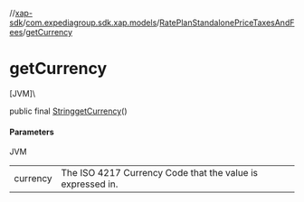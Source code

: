 //[xap-sdk](../../../index.md)/[com.expediagroup.sdk.xap.models](../index.md)/[RatePlanStandalonePriceTaxesAndFees](index.md)/[getCurrency](get-currency.md)

# getCurrency

[JVM]\

public final [String](https://docs.oracle.com/javase/8/docs/api/java/lang/String.html)[getCurrency](get-currency.md)()

#### Parameters

JVM

| | |
|---|---|
| currency | The ISO 4217 Currency Code that the value is expressed in. |

